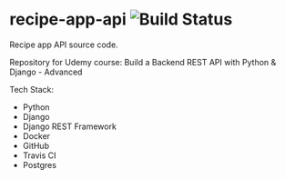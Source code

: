 # recipe-app-api ![Build Status](https://travis-ci.com/mreidt/gf-app.svg?branch=main)
Recipe app API source code.

Repository for Udemy course: Build a Backend REST API with Python & Django - Advanced

Tech Stack:
- Python
- Django
- Django REST Framework
- Docker
- GitHub
- Travis CI
- Postgres
